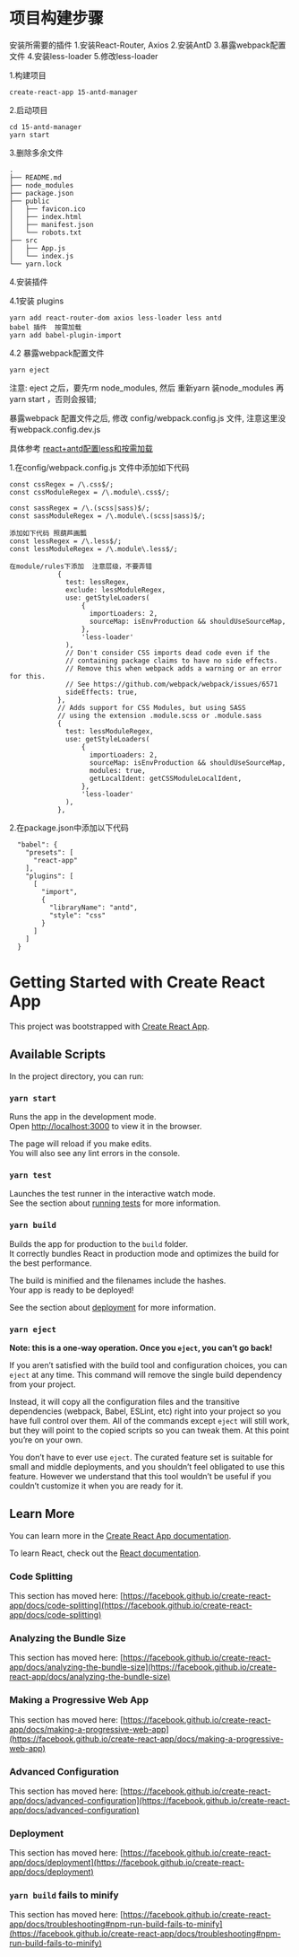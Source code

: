 # 项目构建步骤

安装所需要的插件
1.安装React-Router, Axios 
2.安装AntD
3.暴露webpack配置文件
4.安装less-loader
5.修改less-loader 


1.构建项目
```
create-react-app 15-antd-manager
```

2.启动项目
```
cd 15-antd-manager
yarn start
```

3.删除多余文件

```
.
├── README.md
├── node_modules
├── package.json
├── public
│   ├── favicon.ico
│   ├── index.html
│   ├── manifest.json
│   └── robots.txt
├── src
│   ├── App.js
│   └── index.js
└── yarn.lock
```

4.安装插件

4.1安装 plugins
```
yarn add react-router-dom axios less-loader less antd
babel 插件  按需加载
yarn add babel-plugin-import 
```

4.2 暴露webpack配置文件
```
yarn eject
```

注意: 
eject 之后，要先rm node_modules, 然后 重新yarn 装node_modules 再yarn start ，否则会报错;


暴露webpack 配置文件之后, 修改 config/webpack.config.js 文件, 注意这里没有webpack.config.dev.js 


具体参考 [react+antd配置less和按需加载](https://blog.csdn.net/banzhuanren1/article/details/101029298?utm_medium=distribute.pc_relevant.none-task-blog-BlogCommendFromBaidu-1.not_use_machine_learn_pai&depth_1-utm_source=distribute.pc_relevant.none-task-blog-BlogCommendFromBaidu-1.not_use_machine_learn_pai)

1.在config/webpack.config.js 文件中添加如下代码
```
const cssRegex = /\.css$/;
const cssModuleRegex = /\.module\.css$/;

const sassRegex = /\.(scss|sass)$/;
const sassModuleRegex = /\.module\.(scss|sass)$/;

添加如下代码 照葫芦画瓢
const lessRegex = /\.less$/;   
const lessModuleRegex = /\.module\.less$/;

在module/rules下添加  注意层级，不要弄错
            {
              test: lessRegex,
              exclude: lessModuleRegex,
              use: getStyleLoaders(
                  {
                    importLoaders: 2,
                    sourceMap: isEnvProduction && shouldUseSourceMap,
                  },
                  'less-loader'
              ),
              // Don't consider CSS imports dead code even if the
              // containing package claims to have no side effects.
              // Remove this when webpack adds a warning or an error for this.
              // See https://github.com/webpack/webpack/issues/6571
              sideEffects: true,
            },
            // Adds support for CSS Modules, but using SASS
            // using the extension .module.scss or .module.sass
            {
              test: lessModuleRegex,
              use: getStyleLoaders(
                  {
                    importLoaders: 2,
                    sourceMap: isEnvProduction && shouldUseSourceMap,
                    modules: true,
                    getLocalIdent: getCSSModuleLocalIdent,
                  },
                  'less-loader'
              ),
            },
```
2.在package.json中添加以下代码
```
  "babel": {
    "presets": [
      "react-app"
    ],
    "plugins": [
      [
        "import",
        {
          "libraryName": "antd",
          "style": "css"
        }
      ]
    ]
  }
```

# Getting Started with Create React App

This project was bootstrapped with [Create React App](https://github.com/facebook/create-react-app).

## Available Scripts

In the project directory, you can run:

### `yarn start`

Runs the app in the development mode.\
Open [http://localhost:3000](http://localhost:3000) to view it in the browser.

The page will reload if you make edits.\
You will also see any lint errors in the console.

### `yarn test`

Launches the test runner in the interactive watch mode.\
See the section about [running tests](https://facebook.github.io/create-react-app/docs/running-tests) for more information.

### `yarn build`

Builds the app for production to the `build` folder.\
It correctly bundles React in production mode and optimizes the build for the best performance.

The build is minified and the filenames include the hashes.\
Your app is ready to be deployed!

See the section about [deployment](https://facebook.github.io/create-react-app/docs/deployment) for more information.

### `yarn eject`

**Note: this is a one-way operation. Once you `eject`, you can’t go back!**

If you aren’t satisfied with the build tool and configuration choices, you can `eject` at any time. This command will remove the single build dependency from your project.

Instead, it will copy all the configuration files and the transitive dependencies (webpack, Babel, ESLint, etc) right into your project so you have full control over them. All of the commands except `eject` will still work, but they will point to the copied scripts so you can tweak them. At this point you’re on your own.

You don’t have to ever use `eject`. The curated feature set is suitable for small and middle deployments, and you shouldn’t feel obligated to use this feature. However we understand that this tool wouldn’t be useful if you couldn’t customize it when you are ready for it.

## Learn More

You can learn more in the [Create React App documentation](https://facebook.github.io/create-react-app/docs/getting-started).

To learn React, check out the [React documentation](https://reactjs.org/).

### Code Splitting

This section has moved here: [https://facebook.github.io/create-react-app/docs/code-splitting](https://facebook.github.io/create-react-app/docs/code-splitting)

### Analyzing the Bundle Size

This section has moved here: [https://facebook.github.io/create-react-app/docs/analyzing-the-bundle-size](https://facebook.github.io/create-react-app/docs/analyzing-the-bundle-size)

### Making a Progressive Web App

This section has moved here: [https://facebook.github.io/create-react-app/docs/making-a-progressive-web-app](https://facebook.github.io/create-react-app/docs/making-a-progressive-web-app)

### Advanced Configuration

This section has moved here: [https://facebook.github.io/create-react-app/docs/advanced-configuration](https://facebook.github.io/create-react-app/docs/advanced-configuration)

### Deployment

This section has moved here: [https://facebook.github.io/create-react-app/docs/deployment](https://facebook.github.io/create-react-app/docs/deployment)

### `yarn build` fails to minify

This section has moved here: [https://facebook.github.io/create-react-app/docs/troubleshooting#npm-run-build-fails-to-minify](https://facebook.github.io/create-react-app/docs/troubleshooting#npm-run-build-fails-to-minify)
